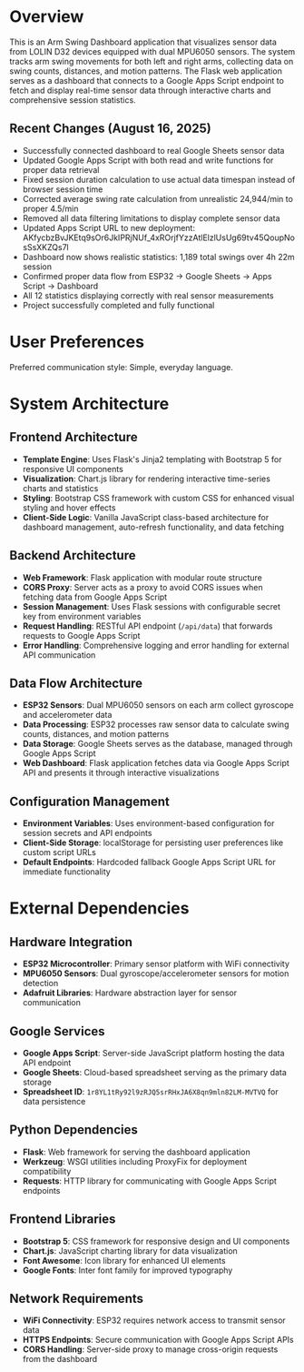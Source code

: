 # Overview

This is an Arm Swing Dashboard application that visualizes sensor data from LOLIN D32 devices equipped with dual MPU6050 sensors. The system tracks arm swing movements for both left and right arms, collecting data on swing counts, distances, and motion patterns. The Flask web application serves as a dashboard that connects to a Google Apps Script endpoint to fetch and display real-time sensor data through interactive charts and comprehensive session statistics.

## Recent Changes (August 16, 2025)
- Successfully connected dashboard to real Google Sheets sensor data
- Updated Google Apps Script with both read and write functions for proper data retrieval
- Fixed session duration calculation to use actual data timespan instead of browser session time
- Corrected average swing rate calculation from unrealistic 24,944/min to proper 4.5/min
- Removed all data filtering limitations to display complete sensor data
- Updated Apps Script URL to new deployment: AKfycbzBvJKEtq9sOr6JkIPRjNUf_4xROrjfYzzAtlElzlUsUg69tv45QoupNosSsXKZQs7l
- Dashboard now shows realistic statistics: 1,189 total swings over 4h 22m session
- Confirmed proper data flow from ESP32 → Google Sheets → Apps Script → Dashboard
- All 12 statistics displaying correctly with real sensor measurements
- Project successfully completed and fully functional

# User Preferences

Preferred communication style: Simple, everyday language.

# System Architecture

## Frontend Architecture
- **Template Engine**: Uses Flask's Jinja2 templating with Bootstrap 5 for responsive UI components
- **Visualization**: Chart.js library for rendering interactive time-series charts and statistics
- **Styling**: Bootstrap CSS framework with custom CSS for enhanced visual styling and hover effects
- **Client-Side Logic**: Vanilla JavaScript class-based architecture for dashboard management, auto-refresh functionality, and data fetching

## Backend Architecture
- **Web Framework**: Flask application with modular route structure
- **CORS Proxy**: Server acts as a proxy to avoid CORS issues when fetching data from Google Apps Script
- **Session Management**: Uses Flask sessions with configurable secret key from environment variables
- **Request Handling**: RESTful API endpoint (`/api/data`) that forwards requests to Google Apps Script
- **Error Handling**: Comprehensive logging and error handling for external API communication

## Data Flow Architecture
- **ESP32 Sensors**: Dual MPU6050 sensors on each arm collect gyroscope and accelerometer data
- **Data Processing**: ESP32 processes raw sensor data to calculate swing counts, distances, and motion patterns
- **Data Storage**: Google Sheets serves as the database, managed through Google Apps Script
- **Web Dashboard**: Flask application fetches data via Google Apps Script API and presents it through interactive visualizations

## Configuration Management
- **Environment Variables**: Uses environment-based configuration for session secrets and API endpoints
- **Client-Side Storage**: localStorage for persisting user preferences like custom script URLs
- **Default Endpoints**: Hardcoded fallback Google Apps Script URL for immediate functionality

# External Dependencies

## Hardware Integration
- **ESP32 Microcontroller**: Primary sensor platform with WiFi connectivity
- **MPU6050 Sensors**: Dual gyroscope/accelerometer sensors for motion detection
- **Adafruit Libraries**: Hardware abstraction layer for sensor communication

## Google Services
- **Google Apps Script**: Server-side JavaScript platform hosting the data API endpoint
- **Google Sheets**: Cloud-based spreadsheet serving as the primary data storage
- **Spreadsheet ID**: `1r8YL1tRy92l9zRJQ5srRHxJA6X8qn9mln82LM-MVTVQ` for data persistence

## Python Dependencies
- **Flask**: Web framework for serving the dashboard application
- **Werkzeug**: WSGI utilities including ProxyFix for deployment compatibility
- **Requests**: HTTP library for communicating with Google Apps Script endpoints

## Frontend Libraries
- **Bootstrap 5**: CSS framework for responsive design and UI components
- **Chart.js**: JavaScript charting library for data visualization
- **Font Awesome**: Icon library for enhanced UI elements
- **Google Fonts**: Inter font family for improved typography

## Network Requirements
- **WiFi Connectivity**: ESP32 requires network access to transmit sensor data
- **HTTPS Endpoints**: Secure communication with Google Apps Script APIs
- **CORS Handling**: Server-side proxy to manage cross-origin requests from the dashboard